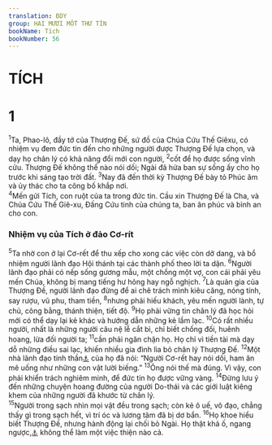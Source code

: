 ```yaml
---
translation: BDY
group: HAI MƯƠI MỐT THƯ TÍN
bookName: Tích 
bookNumber: 56
---
```


<div class="title"><h1>TÍCH</h1> <h1>1</h1></div>
<span class="verse tit_1_1"><sup>1</sup>Ta, Phao-lô, đầy tớ của Thượng Đế, sứ đồ của Chúa Cứu Thế Giêxu, có nhiệm vụ đem đức tin đến cho những người được Thượng Đế lựa chọn, và dạy họ chân lý có khả năng đổi mới con người, </span>
<span class="verse tit_1_2"><sup>2</sup>cốt để họ được sống vĩnh cửu. Thượng Đế không thể nào nói dối; Ngài đã hứa ban sự sống ấy cho họ trước khi sáng tạo trời đất. </span>
<span class="verse tit_1_3"><sup>3</sup>Nay đã đến thời kỳ Thượng Đế bày tỏ Phúc âm và ủy thác cho ta công bố khắp nơi.<br/></span>
<span class="verse tit_1_4"><sup>4</sup>Mến gửi Tích, con ruột của ta trong đức tin. Cầu xin Thượng Đế là Cha, và Chúa Cứu Thế Giê-xu, Đấng Cứu tinh của chúng ta, ban ân phúc và bình an cho con.</span>
<div class="title"><h3>Nhiệm vụ của Tích ở đảo Cơ-rít</h3></div>
<span class="verse tit_1_5"><sup>5</sup>Ta nhờ con ở lại Cơ-rết để thu xếp cho xong các việc còn dở dang, và bổ nhiệm người lãnh đạo Hội thánh tại các thành phố theo lời ta dặn. </span>
<span class="verse tit_1_6"><sup>6</sup>Người lãnh đạo phải có nếp sống gương mẫu, một chồng một vợ, con cái phải yêu mến Chúa, không bị mang tiếng hư hỏng hay ngỗ nghịch. </span>
<span class="verse tit_1_7"><sup>7</sup>Là quản gia của Thượng Đế, người lãnh đạo đừng để ai chê trách mình kiêu căng, nóng tính, say rượu, vũ phu, tham tiền, </span>
<span class="verse tit_1_8"><sup>8</sup>nhưng phải hiếu khách, yêu mến người lành, tự chủ, công bằng, thánh thiện, tiết độ. </span>
<span class="verse tit_1_9"><sup>9</sup>Họ phải vững tin chân lý đã học hỏi mới có thể dạy lại kẻ khác và hướng dẫn những kẻ lầm lạc. </span>
<span class="verse tit_1_10"><sup>10</sup>Có rất nhiều người, nhất là những người câu nệ lễ cắt bì, chỉ biết chống đối, huênh hoang, lừa đối người ta; </span>
<span class="verse tit_1_11"><sup>11</sup>cần phải ngăn chặn họ. Họ chỉ vì tiền tài mà dạy dỗ những điều sai lạc, khiến nhiều gia đình lìa bỏ chân lý Thượng Đế. </span>
<span class="verse tit_1_12"><sup>12</sup>Một nhà lãnh đạo tinh thần<a href="#" data-toggle="tooltip" data-placement="bottom" title="Nt tiên tri (thi sĩ Epimenides)">⚓</a> của họ đã nói: “Người Cơ-rết hay nói dối, ham ăn mê uống như những con vật lười biếng.”  </span>
<span class="verse tit_1_13"><sup>13</sup>Ông nói thế mà đúng. Vì vậy, con phải khiển trách nghiêm minh, để đức tin họ được vững vàng. </span>
<span class="verse tit_1_14"><sup>14</sup>Đừng lưu ý đến những chuyện hoang đường của người Do-thái và các giới luật kiêng khem của những người đã khước từ chân lý.<br/></span>
<span class="verse tit_1_15"><sup>15</sup>Người trong sạch nhìn mọi vật đều trong sạch; còn kẻ ô uế, vô đạo, chẳng thấy gì trong sạch hết, vì trí óc và lương tâm đã bị dơ bẩn. </span>
<span class="verse tit_1_16"><sup>16</sup>Họ khoe hiểu biết Thượng Đế, nhưng hành động lại chối bỏ Ngài. Họ thật khả ố, ngang ngược,<a href="#" data-toggle="tooltip" data-placement="bottom" title="Nt bất phục">⚓</a>  không thể làm một việc thiện nào cả.</span>
